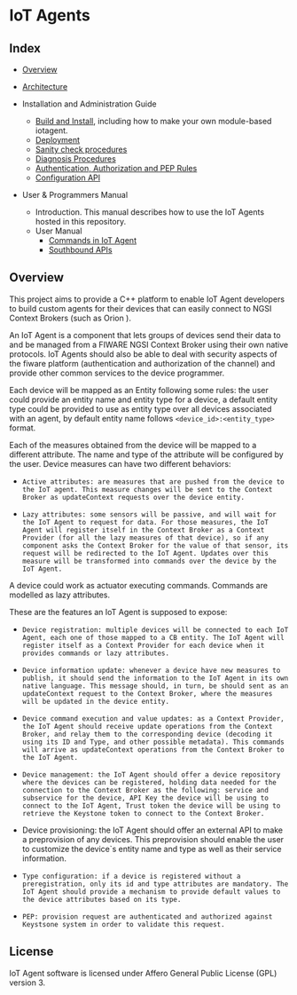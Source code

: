 # IoT Agents
## Index

* [Overview](#overview)

* [Architecture](doc/architecture.md)
* Installation and Administration Guide
    - [Build and Install](doc/build.md), including how to make your own module-based iotagent.
    - [Deployment](doc/deploy.md)
    - [Sanity check procedures](doc/sanity_check.md)
    - [Diagnosis Procedures](doc/diagnosis_procedures.md)
    - [Authentication, Authorization and PEP Rules](doc/pep.md)
    - [Configuration API](doc/north_api.md)
    
* User & Programmers Manual
    - Introduction. This manual describes how to use the IoT Agents hosted in this repository.
    - User Manual
        * [Commands in IoT Agent](doc/commands.md)
        * [Southbound APIs](doc/modules.md)

## <a name="overview">Overview</a>
This project aims to provide a C++ platform to enable IoT Agent developers to build custom agents for their devices that can easily connect to NGSI Context Brokers (such as Orion ).

An IoT Agent is a component that lets groups of devices send their data to and be managed from a FIWARE NGSI Context Broker using their own native protocols. IoT Agents should also be able to deal with security aspects of the fiware platform (authentication and authorization of the channel) and provide other common services to the device programmer.

Each device will be mapped as an Entity following some rules: the user could provide an entity name and entity type for a device, a default entity type could be provided to use as entity type over all devices associated with an agent, by default entity name follows `<device_id>:<entity_type>` format.

Each of the measures obtained from the device will be mapped to a different attribute. The name and type of the attribute will be configured by the user. Device measures can have two different behaviors:

-     Active attributes: are measures that are pushed from the device to the IoT agent. This measure changes will be sent to the Context Broker as updateContext requests over the device entity.
-     Lazy attributes: some sensors will be passive, and will wait for the IoT Agent to request for data. For those measures, the IoT Agent will register itself in the Context Broker as a Context Provider (for all the lazy measures of that device), so if any component asks the Context Broker for the value of that sensor, its request will be redirected to the IoT Agent. Updates over this measure will be transformed into commands over the device by the IoT Agent.

A device could work as actuator executing commands. Commands are modelled as lazy attributes.

These are the features an IoT Agent is supposed to expose:

-     Device registration: multiple devices will be connected to each IoT Agent, each one of those mapped to a CB entity. The IoT Agent will register itself as a Context Provider for each device when it provides commands or lazy attributes.
-     Device information update: whenever a device have new measures to publish, it should send the information to the IoT Agent in its own native language. This message should, in turn, be should sent as an updateContext request to the Context Broker, where the measures will be updated in the device entity.
-     Device command execution and value updates: as a Context Provider, the IoT Agent should receive update operations from the Context Broker, and relay them to the corresponding device (decoding it using its ID and Type, and other possible metadata). This commands will arrive as updateContext operations from the Context Broker to the IoT Agent.
-     Device management: the IoT Agent should offer a device repository where the devices can be registered, holding data needed for the connection to the Context Broker as the following: service and subservice for the device, API Key the device will be using to connect to the IoT Agent, Trust token the device will be using to retrieve the Keystone token to connect to the Context Broker.
-    Device provisioning: the IoT Agent should offer an external API to make a preprovision of any devices. This preprovision should enable the user to customize the device`s entity name and type as well as their service information.
-     Type configuration: if a device is registered without a preregistration, only its id and type attributes are mandatory. The IoT Agent should provide a mechanism to provide default values to the device attributes based on its type.
-     PEP: provision request are authenticated and authorized against Keystsone system in order to validate this request.









## License ##
IoT Agent software is licensed under Affero General Public License (GPL) version 3.
